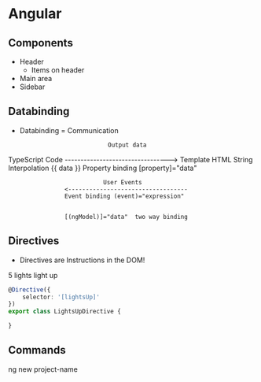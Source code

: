 # Angular

## Components

- Header
    - Items on header
- Main area
- Sidebar

## Databinding

- Databinding = Communication


                               Output data
TypeScript Code     --------------------------------->       Template HTML
                    String Interpolation {{ data }}
                    Property binding [property]="data"

                               User Events
                    <----------------------------------
                    Event binding (event)="expression"


                    [(ngModel)]="data"  two way binding


## Directives

- Directives are Instructions in the DOM!

<p lightsUp>5 lights light up</p>

```ts
@Directive({
    selector: '[lightsUp]'
})
export class LightsUpDirective {

}
```

## Commands
ng new project-name
